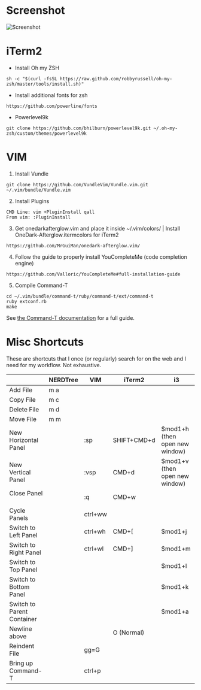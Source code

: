 # Screenshot
![Screenshot](https://i.imgur.com/XL9eeAH.png)

# iTerm2

* Install Oh my ZSH
```
sh -c "$(curl -fsSL https://raw.github.com/robbyrussell/oh-my-zsh/master/tools/install.sh)"
```

* Install additional fonts for zsh
```
https://github.com/powerline/fonts
```

* Powerlevel9k
```
git clone https://github.com/bhilburn/powerlevel9k.git ~/.oh-my-zsh/custom/themes/powerlevel9k
```

# VIM

1. Install Vundle
```
git clone https://github.com/VundleVim/Vundle.vim.git ~/.vim/bundle/Vundle.vim
```

2. Install Plugins
```
CMD Line: vim +PluginInstall qall
From vim: :PluginInstall
```

3. Get onedarkafterglow.vim and place it inside ~/.vim/colors/	| Install OneDark-Afterglow.itermcolors for iTerm2
```
https://github.com/MrGuiMan/onedark-afterglow.vim/
```

4. Follow the guide to properly install YouCompleteMe (code completion engine)
```
https://github.com/Valloric/YouCompleteMe#full-installation-guide
```

5. Compile Command-T
```
cd ~/.vim/bundle/command-t/ruby/command-t/ext/command-t
ruby extconf.rb
make
```
See [the Command-T documentation](https://github.com/wincent/command-t/blob/master/doc/command-t.txt) for a full guide.

# Misc Shortcuts
These are shortcuts that I once (or regularly) search for on the web and I need for my workflow. Not exhaustive.

|                            | NERDTree | VIM     | iTerm2       | i3                             |
|----------------------------|----------|---------|--------------|--------------------------------|
| Add File                   | m a      |         |              |                                |
| Copy File                  | m c      |         |              |                                |
| Delete File                | m d      |         |              |                                |
| Move File                  | m m      |         |              |                                |
| New Horizontal Panel       |          | :sp     | SHIFT+CMD+d  | $mod1+h (then open new window) |
| New Vertical Panel         |          | :vsp    | CMD+d        | $mod1+v (then open new window) |
| Close Panel                |          | :q      | CMD+w        |                                |
| Cycle Panels               |          | ctrl+ww |              |                                |
| Switch to Left Panel       |          | ctrl+wh | CMD+[        | $mod1+j                        |
| Switch to Right Panel      |          | ctrl+wl | CMD+]        | $mod1+m                        |
| Switch to Top Panel        |          |         |              | $mod1+l                        |
| Switch to Bottom Panel     |          |         |              | $mod1+k                        |
| Switch to Parent Container |          |         |              | $mod1+a                        |
| Newline above              |          |         | O (Normal)   |                                |
| Reindent File              |          | gg=G    |              |                                |
| Bring up Command-T         |          | ctrl+p  |              |                                |

